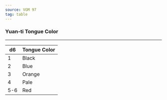 ```yaml
---
source: VGM 97
tag: table
---
```


### Yuan-ti Tongue Color
---
|d6|Tongue Color|
|----|------------|
|1|Black|
|2|Blue|
|3|Orange|
|4|Pale|
|5-6|Red|
